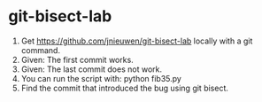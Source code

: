 # git-bisect-lab

1. Get https://github.com/jnieuwen/git-bisect-lab locally with a git command.
2. Given: The first commit works.
3. Given: The last commit does not work.
4. You can run the script with: python fib35.py
5. Find the commit that introduced the bug using git bisect.
